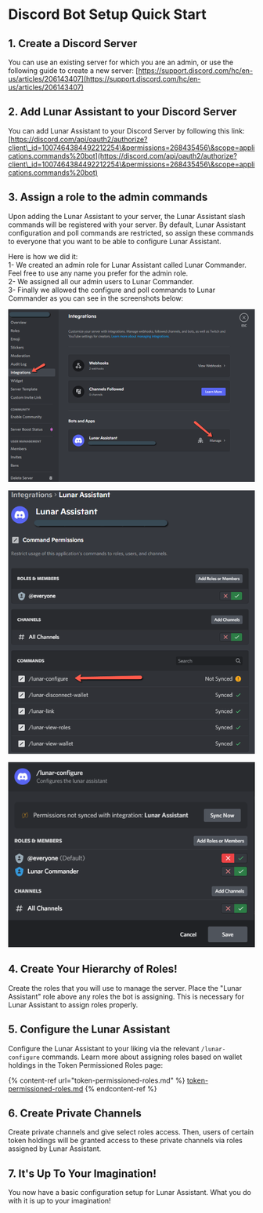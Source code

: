 # Discord Bot Setup Quick Start

## 1. Create a Discord Server

You can use an existing server for which you are an admin, or use the following guide to create a new server: [https://support.discord.com/hc/en-us/articles/206143407](https://support.discord.com/hc/en-us/articles/206143407)

## 2. Add Lunar Assistant to your Discord Server

You can add Lunar Assistant to your Discord Server by following this link: [https://discord.com/api/oauth2/authorize?client\_id=1007464384492212254\&permissions=268435456\&scope=applications.commands%20bot](https://discord.com/api/oauth2/authorize?client\_id=1007464384492212254\&permissions=268435456\&scope=applications.commands%20bot)

## 3. Assign a role to the admin commands

Upon adding the Lunar Assistant to your server, the Lunar Assistant slash commands will be registered with your server. By default, Lunar Assistant configuration and poll commands are restricted, so assign these commands to everyone that you want to be able to configure Lunar Assistant.

Here is how we did it: \
1- We created an admin role for Lunar Assistant called Lunar Commander. Feel free to use any name you prefer for the admin role.\
2- We assigned all our admin users to Lunar Commander. \
3- Finally we allowed the configure and poll commands to Lunar Commander as you can see in the screenshots below:

![](../../.gitbook/assets/image.png)

![](<../../.gitbook/assets/image (3).png>)

&#x20;![](<../../.gitbook/assets/image (1).png>)

## 4. Create Your Hierarchy of Roles!&#x20;

Create the roles that you will use to manage the server. Place the "Lunar Assistant" role above any roles the bot is assigning. This is necessary for Lunar Assistant to assign roles properly.

## 5. Configure the Lunar Assistant&#x20;

Configure the Lunar Assistant to your liking via the relevant `/lunar-configure` commands. Learn more about assigning roles based on wallet holdings in the Token Permissioned Roles page:

{% content-ref url="token-permissioned-roles.md" %}
[token-permissioned-roles.md](token-permissioned-roles.md)
{% endcontent-ref %}

## 6. Create Private Channels

Create private channels and give select roles access. Then, users of certain token holdings will be granted access to these private channels via roles assigned by Lunar Assistant.

## 7. It's Up To Your Imagination!

You now have a basic configuration setup for Lunar Assistant. What you do with it is up to your imagination!
